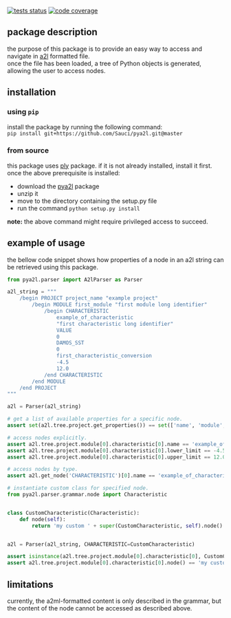 [![tests status](https://travis-ci.org/Sauci/pya2l.svg?branch=master)](https://travis-ci.org/Sauci/pya2l)
[![code coverage](https://codecov.io/gh/Sauci/pya2l/branch/master/graph/badge.svg?token=Q5aceZRFXh)](https://codecov.io/gh/Sauci/pya2l)
## package description
the purpose of this package is to provide an easy way to access and navigate in [a2l](https://www.asam.net/standards/detail/mcd-2-mc/) formatted file.  
once the file has been loaded, a tree of Python objects is generated, allowing the user to access nodes.  
  
## installation  
  
### using `pip`
install the package by running the following command:  
`pip install git+https://github.com/Sauci/pya2l.git@master`  
  
### from source
this package uses [ply](https://pypi.python.org/pypi/ply) package. if it is not already installed, install it first.  
once the above prerequisite is installed:
- download the [pya2l](https://github.com/Sauci/pya2l/archive/master.zip) package  
- unzip it  
- move to the directory containing the setup.py file  
- run the command `python setup.py install`

**note:** the above command might require privileged access to succeed.
  
## example of usage  
the bellow code snippet shows how properties of a node in an a2l string can be retrieved using this package.  

```python
from pya2l.parser import A2lParser as Parser

a2l_string = """
    /begin PROJECT project_name "example project"
        /begin MODULE first_module "first module long identifier"
            /begin CHARACTERISTIC
                example_of_characteristic
                "first characteristic long identifier"
                VALUE
                0
                DAMOS_SST
                0
                first_characteristic_conversion
                -4.5
                12.0
            /end CHARACTERISTIC
        /end MODULE
    /end PROJECT
"""

a2l = Parser(a2l_string)

# get a list of available properties for a specific node.
assert set(a2l.tree.project.get_properties()) == set(['name', 'module', 'header', 'long_identifier'])

# access nodes explicitly.
assert a2l.tree.project.module[0].characteristic[0].name == 'example_of_characteristic'
assert a2l.tree.project.module[0].characteristic[0].lower_limit == -4.5
assert a2l.tree.project.module[0].characteristic[0].upper_limit == 12.0

# access nodes by type.
assert a2l.get_node('CHARACTERISTIC')[0].name == 'example_of_characteristic'

# instantiate custom class for specified node.
from pya2l.parser.grammar.node import Characteristic


class CustomCharacteristic(Characteristic):
    def node(self):
        return 'my custom ' + super(CustomCharacteristic, self).node()


a2l = Parser(a2l_string, CHARACTERISTIC=CustomCharacteristic)

assert isinstance(a2l.tree.project.module[0].characteristic[0], CustomCharacteristic)
assert a2l.tree.project.module[0].characteristic[0].node() == 'my custom CHARACTERISTIC'

```

## limitations
currently, the a2ml-formatted content is only described in the grammar, but the content of the node cannot be
accessed as described above.

